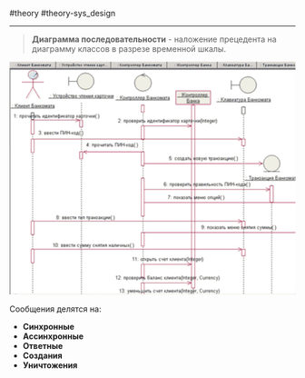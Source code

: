 #theory #theory-sys_design
 
---
> **Диаграмма последовательности** - наложение прецедента на диаграмму классов в разрезе временной шкалы.

![|600](heap/_files/инструментальные%20средства%20ис/Pasted%20image%2020240716224620.png)

Сообщения делятся на:
- **Синхронные**
- **Ассинхронные**
- **Ответные**
- **Создания**
- **Уничтожения**
